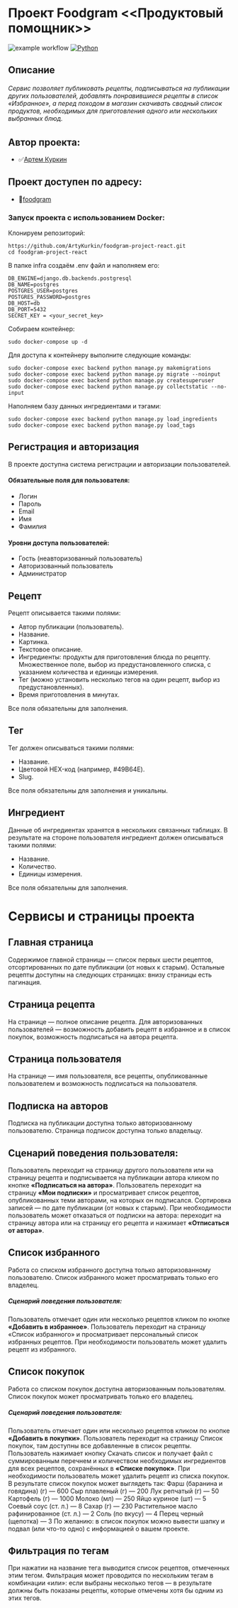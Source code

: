 # Проект Foodgram <<Продуктовый помощник>>
![example workflow](https://github.com/ArtyKurkin/foodgram-project-react/actions/workflows/main.yml/badge.svg)
[![Python](https://img.shields.io/badge/-Python-464646?style=flat&logo=Python&logoColor=ffffff&color=043A6B)](https://www.python.org/)
## Описание

###### Сервис позволяет публиковать рецепты, подписываться на публикации других пользователей, добавлять понравившиеся рецепты в список «Избранное», а перед походом в магазин скачивать сводный список продуктов, необходимых для приготовления одного или нескольких выбранных блюд.

## Автор проекта:

* ✅[Артем Куркин](https://github.com/ArtyKurkin)

## Проект доступен по адресу:

* 🍎[foodgram](http://51.250.81.120)

### Запуск проекта с использованием Docker:
Клонируем репозиторий:
```
https://github.com/ArtyKurkin/foodgram-project-react.git
cd foodgram-project-react
```
В папке infra создаём .env файл и наполняем его:
```
DB_ENGINE=django.db.backends.postgresql
DB_NAME=postgres
POSTGRES_USER=postgres
POSTGRES_PASSWORD=postgres
DB_HOST=db
DB_PORT=5432
SECRET_KEY = <your_secret_key>
```
Собираем контейнер:
```
sudo docker-compose up -d
```
Для доступа к контейнеру выполните следующие команды:
```
sudo docker-compose exec backend python manage.py makemigrations
sudo docker-compose exec backend python manage.py migrate --noinput
sudo docker-compose exec backend python manage.py createsuperuser
sudo docker-compose exec backend python manage.py collectstatic --no-input
```
Наполняем базу данных ингредиентами и тэгами:
```
sudo docker-compose exec backend python manage.py load_ingredients
sudo docker-compose exec backend python manage.py load_tags
```
## Регистрация и авторизация

В проекте доступна система регистрации и авторизации пользователей.
#### Обязательные поля для пользователя:
* Логин
* Пароль
* Email
* Имя
* Фамилия
#### Уровни доступа пользователей:
* Гость (неавторизованный пользователь)
* Авторизованный пользователь
* Администратор

## Рецепт

Рецепт описывается такими полями:
* Автор публикации (пользователь).
* Название.
* Картинка.
* Текстовое описание.
* Ингредиенты: продукты для приготовления блюда по рецепту. Множественное поле, выбор из предустановленного списка, с указанием количества и единицы измерения.
* Тег (можно установить несколько тегов на один рецепт, выбор из предустановленных).
* Время приготовления в минутах.

Все поля обязательны для заполнения.

## Тег

Тег должен описываться такими полями:
* Название.
* Цветовой HEX-код (например, #49B64E).
* Slug.

Все поля обязательны для заполнения и уникальны.
## Ингредиент

Данные об ингредиентах хранятся в нескольких связанных таблицах. В результате на стороне пользователя ингредиент должен описываться такими полями:
* Название.
* Количество.
* Единицы измерения.

Все поля обязательны для заполнения.

# Сервисы и страницы проекта

## Главная страница

Содержимое главной страницы — список первых шести рецептов, отсортированных по дате публикации (от новых к старым). Остальные рецепты доступны на следующих страницах: внизу страницы есть пагинация.
## Страница рецепта

На странице — полное описание рецепта. Для авторизованных пользователей — возможность добавить рецепт в избранное и в список покупок, возможность подписаться на автора рецепта.
## Страница пользователя

На странице — имя пользователя, все рецепты, опубликованные пользователем и возможность подписаться на пользователя.
## Подписка на авторов

Подписка на публикации доступна только авторизованному пользователю. Страница подписок доступна только владельцу.
## Сценарий поведения пользователя:
Пользователь переходит на страницу другого пользователя или на страницу рецепта и подписывается на публикации автора кликом по кнопке __«Подписаться на автора»__.
Пользователь переходит на страницу __«Мои подписки»__ и просматривает список рецептов, опубликованных теми авторами, на которых он подписался. Сортировка записей — по дате публикации (от новых к старым).
При необходимости пользователь может отказаться от подписки на автора: переходит на страницу автора или на страницу его рецепта и нажимает __«Отписаться от автора»__.
## Список избранного

Работа со списком избранного доступна только авторизованному пользователю. Список избранного может просматривать только его владелец.
##### Сценарий поведения пользователя:
Пользователь отмечает один или несколько рецептов кликом по кнопке __«Добавить в избранное»__.
Пользователь переходит на страницу «Список избранного» и просматривает персональный список избранных рецептов.
При необходимости пользователь может удалить рецепт из избранного.
## Список покупок

Работа со списком покупок доступна авторизованным пользователям. Список покупок может просматривать только его владелец.
##### Сценарий поведения пользователя:
Пользователь отмечает один или несколько рецептов кликом по кнопке __«Добавить в покупки»__.
Пользователь переходит на страницу Список покупок, там доступны все добавленные в список рецепты. Пользователь нажимает кнопку Скачать список и получает файл с суммированным перечнем и количеством необходимых ингредиентов для всех рецептов, сохранённых в __«Списке покупок»__.
При необходимости пользователь может удалить рецепт из списка покупок.
В результате список покупок может выглядеть так:
Фарш (баранина и говядина) (г) — 600
Сыр плавленый (г) — 200
Лук репчатый (г) — 50
Картофель (г) — 1000
Молоко (мл) — 250
Яйцо куриное (шт) — 5
Соевый соус (ст. л.) — 8
Сахар (г) — 230
Растительное масло рафинированное (ст. л.) — 2
Соль (по вкусу) — 4
Перец черный (щепотка) — 3
По желанию: в список покупок можно вывести шапку и подвал (или что-то одно) с информацией о вашем проекте.
## Фильтрация по тегам

При нажатии на название тега выводится список рецептов, отмеченных этим тегом. Фильтрация может проводится по нескольким тегам в комбинации «или»: если выбраны несколько тегов — в результате должны быть показаны рецепты, которые отмечены хотя бы одним из этих тегов.
